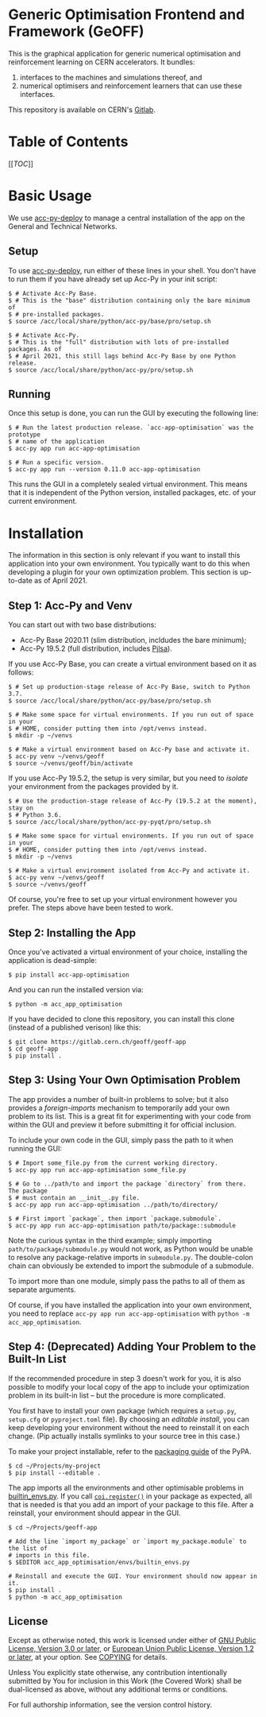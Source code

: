 <!--
SPDX-FileCopyrightText: 2020-2023 CERN
SPDX-FileCopyrightText: 2023 GSI Helmholtzzentrum für Schwerionenforschung
SPDX-FileNotice: All rights not expressly granted are reserved.

SPDX-License-Identifier: GPL-3.0-or-later OR EUPL-1.2+
-->

Generic Optimisation Frontend and Framework (GeOFF)
===================================================

This is the graphical application for generic numerical optimisation and
reinforcement learning on CERN accelerators. It bundles:
1. interfaces to the machines and simulations thereof, and
2. numerical optimisers and reinforcement learners that can use these
   interfaces.

This repository is available on CERN's [Gitlab][].

[Gitlab]: https://gitlab.cern.ch/geoff/geoff-app

Table of Contents
=================

[[_TOC_]]

Basic Usage
===========

We use [acc-py-deploy][] to manage a central installation of the app on the
General and Technical Networks.

[acc-py-deploy]: https://gitlab.cern.ch/acc-co/devops/python/acc-py-deploy

Setup
-----

To use [acc-py-deploy][], run either of these lines in your shell. You don't
have to run them if you have already set up Acc-Py in your init script:

```shell-session
$ # Activate Acc-Py Base.
$ # This is the "base" distribution containing only the bare minimum of
$ # pre-installed packages.
$ source /acc/local/share/python/acc-py/base/pro/setup.sh
```

```shell-session
$ # Activate Acc-Py.
$ # This is the "full" distribution with lots of pre-installed packages. As of
$ # April 2021, this still lags behind Acc-Py Base by one Python release.
$ source /acc/local/share/python/acc-py/pro/setup.sh
```

Running
-------

Once this setup is done, you can run the GUI by executing the following line:

```shell-session
$ # Run the latest production release. `acc-app-optimisation` was the prototype
$ # name of the application
$ acc-py app run acc-app-optimisation
```

```shell-session
$ # Run a specific version.
$ acc-py app run --version 0.11.0 acc-app-optimisation
```

This runs the GUI in a completely sealed virtual environment. This means that
it is independent of the Python version, installed packages, etc. of your
current environment.

Installation
============

The information in this section is only relevant if you want to install this
application into your own environment. You typically want to do this when
developing a plugin for your own optimization problem. This section is
up-to-date as of April 2021.

Step 1: Acc-Py and Venv
-----------------------

You can start out with two base distributions:
- Acc-Py Base 2020.11 (slim distribution, incldudes the bare minimum);
- Acc-Py 19.5.2 (full distribution, includes [Pjlsa][]).

[Pjlsa]: https://gitlab.cern.ch/scripting-tools/pjlsa

If you use Acc-Py Base, you can create a virtual environment based on it as
follows:

```shell-session
$ # Set up production-stage release of Acc-Py Base, switch to Python 3.7.
$ source /acc/local/share/python/acc-py/base/pro/setup.sh

$ # Make some space for virtual environments. If you run out of space in your
$ # HOME, consider putting them into /opt/venvs instead.
$ mkdir -p ~/venvs

$ # Make a virtual environment based on Acc-Py base and activate it.
$ acc-py venv ~/venvs/geoff
$ source ~/venvs/geoff/bin/activate
```

If you use Acc-Py 19.5.2, the setup is very similar, but you need to *isolate*
your environment from the packages provided by it.

```shell-session
$ # Use the production-stage release of Acc-Py (19.5.2 at the moment), stay on
$ # Python 3.6.
$ source /acc/local/share/python/acc-py-pyqt/pro/setup.sh

$ # Make some space for virtual environments. If you run out of space in your
$ # HOME, consider putting them into /opt/venvs instead.
$ mkdir -p ~/venvs

$ # Make a virtual environment isolated from Acc-Py and activate it.
$ acc-py venv ~/venvs/geoff
$ source ~/venvs/geoff
```

Of course, you're free to set up your virtual environment however you prefer.
The steps above have been tested to work.

Step 2: Installing the App
--------------------------

Once you've activated a virtual environment of your choice, installing the
application is dead-simple:

```shell-session
$ pip install acc-app-optimisation
```

And you can run the installed version via:

```shell-session
$ python -m acc_app_optimisation
```

If you have decided to clone this repository, you can install this clone
(instead of a published verison) like this:

```shell-session
$ git clone https://gitlab.cern.ch/geoff/geoff-app
$ cd geoff-app
$ pip install .
```

Step 3: Using Your Own Optimisation Problem
-------------------------------------------

The app provides a number of built-in problems to solve; but it also provides a
_foreign-imports_ mechanism to temporarily add your own problem to its list.
This is a great fit for experimenting with your code from within the GUI and
preview it before submitting it for official inclusion.

To include your own code in the GUI, simply pass the path to it when running
the GUI:

```shell-session
$ # Import some_file.py from the current working directory.
$ acc-py app run acc-app-optimisation some_file.py

$ # Go to ../path/to and import the package `directory` from there. The package
$ # must contain an __init__.py file.
$ acc-py app run acc-app-optimisation ../path/to/directory/

$ # First import `package`, then import `package.submodule`.
$ acc-py app run acc-app-optimisation path/to/package::submodule
```

Note the curious syntax in the third example; simply importing
`path/to/package/submodule.py` would not work, as Python would be unable to
resolve any package-relative imports in `submodule.py`. The double-colon chain
can obviously be extended to import the submodule of a submodule.

To import more than one module, simply pass the paths to all of them as
separate arguments.

Of course, if you have installed the application into your own environment, you
need to replace `acc-py app run acc-app-optimisation` with `python -m
acc_app_optimisation`.

Step 4: (Deprecated) Adding Your Problem to the Built-In List
-------------------------------------------------------------

If the recommended procedure in step 3 doesn't work for you, it is also
possible to modify your local copy of the app to include your optimization
problem in its built-in list – but the procedure is more complicated.

You first have to install your own package (which requires a `setup.py`,
`setup.cfg` or `pyproject.toml` file). By choosing an *editable install*, you
can keep developing your environment without the need to reinstall it on each
change. (Pip actually installs symlinks to your source tree in this case.)

To make your project installable, refer to the [packaging guide][] of the
PyPA.

[packaging guide]: https://packaging.python.org/tutorials/packaging-projects/

```shell-session
$ cd ~/Projects/my-project
$ pip install --editable .
```

The app imports all the environments and other optimisable problems in
[builtin\_envs.py][]. If you call [`coi.register()`][] in your package as
expected, all that is needed is that you add an import of your package to this
file. After a reinstall, your environment should appear in the GUI.

[builtin\_envs.py]: /acc_app_optimisation/envs/builtin_envs.py
[`coi.register()`]: https://gitlab.cern.ch/geoff/cernml-coi/blob/master/cernml/coi/_registration.py

```shell-session
$ cd ~/Projects/geoff-app

# Add the line `import my_package` or `import my_package.module` to the list of
# imports in this file.
$ $EDITOR acc_app_optimisation/envs/builtin_envs.py

# Reinstall and execute the GUI. Your environment should now appear in it.
$ pip install .
$ python -m acc_app_optimisation
```

License
-------

Except as otherwise noted, this work is licensed under either of [GNU Public
License, Version 3.0 or later](LICENSES/GPL-3.0-or-later.txt), or [European
Union Public License, Version 1.2 or later](LICENSES/EUPL-1.2.txt), at your
option. See [COPYING](COPYING) for details.

Unless You explicitly state otherwise, any contribution intentionally submitted
by You for inclusion in this Work (the Covered Work) shall be dual-licensed as
above, without any additional terms or conditions.

For full authorship information, see the version control history.
